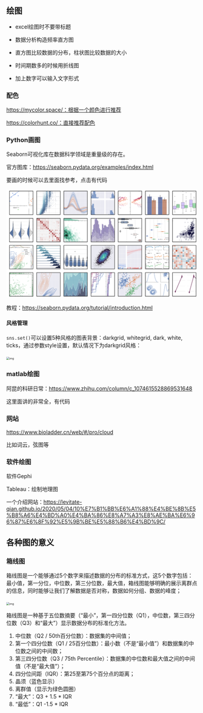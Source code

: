 ## 绘图

- excel绘图时不要带标题
- 数据分析构造频率直方图

- 直方图比较数据的分布，柱状图比较数据的大小

- 时间期数多的时候用折线图

- 加上数字可以输入文字形式 



### 配色

https://mycolor.space/：根据一个颜色进行推荐

https://colorhunt.co/：直接推荐配色



### Python画图

Seaborn可视化库在数据科学领域是重量级的存在。

官方图库：https://seaborn.pydata.org/examples/index.html

要画的时候可以去里面找参考，点击有代码

<img src="assets/image-20230722161855309.png" alt="image-20230722161855309" style="zoom: 50%;" />

教程：https://seaborn.pydata.org/tutorial/introduction.html



#### 风格管理

`sns.set()`可以设置5种风格的图表背景：darkgrid, whitegrid, dark, white, ticks，通过参数style设置，默认情况下为darkgrid风格：

<img src="https://assets4.zhimg.com/v2-02c5292556531b67326475c142874823_r.jpg" alt="img" style="zoom: 50%;" />



### matlab绘图

阿昆的科研日常：https://www.zhihu.com/column/c_1074615528869531648

这里面讲的非常全，有代码



### 网站

https://www.bioladder.cn/web/#/pro/cloud

比如词云，弦图等



### 软件绘图

软件Gephi

Tableau：绘制地理图

一个介绍网站：https://levitate-qian.github.io/2020/05/04/10%E7%B1%BB%E6%A1%88%E4%BE%8B%E5%B8%A6%E4%BD%A0%E4%BA%86%E8%A7%A3%E8%AE%BA%E6%96%87%E6%8F%92%E5%9B%BE%E5%88%B6%E4%BD%9C/



## 各种图的意义

### 箱线图

箱线图是一个能够通过5个数字来描述数据的分布的标准方式，这5个数字包括：最小值，第一分位，中位数，第三分位数，最大值，箱线图能够明确的展示离群点的信息，同时能够让我们了解数据是否对称，数据如何分组、数据的峰度；

<img src="https://pic3.zhimg.com/80/v2-a0bc2af924dd33c552b15906d2c22be2_720w.webp" alt="img" style="zoom:50%;" />

箱线图是一种基于五位数摘要（“最小”，第一四分位数（Q1），中位数，第三四分位数（Q3）和“最大”）显示数据分布的标准化方法。

1. 中位数（Q2 / 50th百分位数）：数据集的中间值；
2. 第一个四分位数（Q1 / 25百分位数）：最小数（不是“最小值”）和数据集的中位数之间的中间数；
3. 第三四分位数（Q3 / 75th Percentile）：数据集的中位数和最大值之间的中间值（不是“最大值”）；
4. 四分位间距（IQR）：第25至第75个百分点的距离；
5. 晶须（蓝色显示）
6. 离群值（显示为绿色圆圈）
7. “最大”：Q3 + 1.5 * IQR
8. “最低”：Q1 -1.5 * IQR